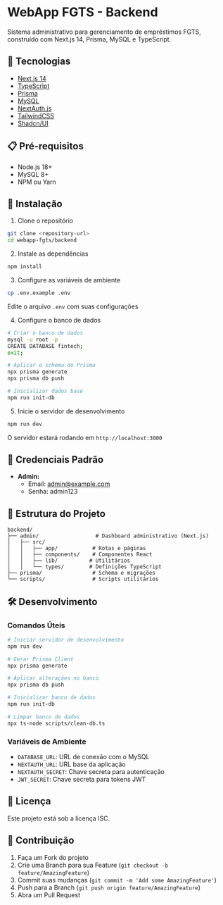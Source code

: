 # WebApp FGTS - Backend

Sistema administrativo para gerenciamento de empréstimos FGTS, construído com Next.js 14, Prisma, MySQL e TypeScript.

## 🚀 Tecnologias

- [Next.js 14](https://nextjs.org/)
- [TypeScript](https://www.typescriptlang.org/)
- [Prisma](https://www.prisma.io/)
- [MySQL](https://www.mysql.com/)
- [NextAuth.js](https://next-auth.js.org/)
- [TailwindCSS](https://tailwindcss.com/)
- [Shadcn/UI](https://ui.shadcn.com/)

## 📋 Pré-requisitos

- Node.js 18+
- MySQL 8+
- NPM ou Yarn

## 🔧 Instalação

1. Clone o repositório
```bash
git clone <repository-url>
cd webapp-fgts/backend
```

2. Instale as dependências
```bash
npm install
```

3. Configure as variáveis de ambiente
```bash
cp .env.example .env
```
Edite o arquivo `.env` com suas configurações

4. Configure o banco de dados
```bash
# Criar o banco de dados
mysql -u root -p
CREATE DATABASE fintech;
exit;

# Aplicar o schema do Prisma
npx prisma generate
npx prisma db push

# Inicializar dados base
npm run init-db
```

5. Inicie o servidor de desenvolvimento
```bash
npm run dev
```

O servidor estará rodando em `http://localhost:3000`

## 🔑 Credenciais Padrão

- **Admin:**
  - Email: admin@example.com
  - Senha: admin123

## 📁 Estrutura do Projeto

```
backend/
├── admin/                  # Dashboard administrativo (Next.js)
│   ├── src/
│   │   ├── app/           # Rotas e páginas
│   │   ├── components/    # Componentes React
│   │   ├── lib/          # Utilitários
│   │   └── types/        # Definições TypeScript
├── prisma/                # Schema e migrações
└── scripts/               # Scripts utilitários
```

## 🛠️ Desenvolvimento

### Comandos Úteis

```bash
# Iniciar servidor de desenvolvimento
npm run dev

# Gerar Prisma Client
npx prisma generate

# Aplicar alterações no banco
npx prisma db push

# Inicializar banco de dados
npm run init-db

# Limpar banco de dados
npx ts-node scripts/clean-db.ts
```

### Variáveis de Ambiente

- `DATABASE_URL`: URL de conexão com o MySQL
- `NEXTAUTH_URL`: URL base da aplicação
- `NEXTAUTH_SECRET`: Chave secreta para autenticação
- `JWT_SECRET`: Chave secreta para tokens JWT

## 📄 Licença

Este projeto está sob a licença ISC.

## 👥 Contribuição

1. Faça um Fork do projeto
2. Crie uma Branch para sua Feature (`git checkout -b feature/AmazingFeature`)
3. Commit suas mudanças (`git commit -m 'Add some AmazingFeature'`)
4. Push para a Branch (`git push origin feature/AmazingFeature`)
5. Abra um Pull Request 